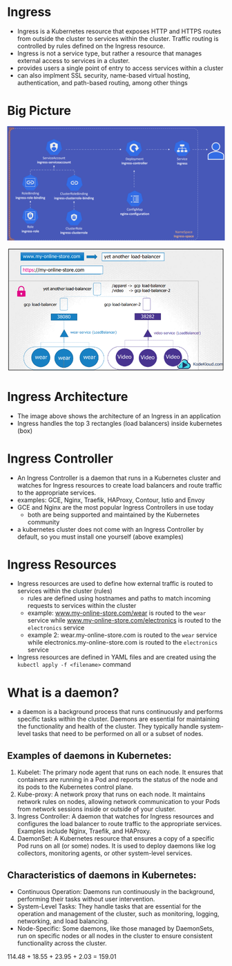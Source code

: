 # Ingress
- Ingress is a Kubernetes resource that exposes HTTP and HTTPS routes from outside the cluster to services within the cluster. Traffic routing is controlled by rules defined on the Ingress resource.
- Ingress is not a service type, but rather a resource that manages external access to services in a cluster.
- provides users a single point of entry to access services within a cluster 
- can also implment SSL security, name-based virtual hosting, authentication, and path-based routing, among other things

# Big Picture
![Ingress Big Picture](image-2.png)

![Ingress Architecture](image-1.png)
# Ingress Architecture
- The image above shows the architecture of an Ingress in an application
- Ingress handles the top 3 rectangles (load balancers) inside kubernetes (box)

# Ingress Controller
- An Ingress Controller is a daemon that runs in a Kubernetes cluster and watches for Ingress resources to create load balancers and route traffic to the appropriate services. 
- examples: GCE, Nginx, Traefik, HAProxy, Contour, Istio and Envoy
- GCE and Nginx are the most popular Ingress Controllers in use today
    - both are being supported and maintained by the Kubernetes community
- a kubernetes cluster does not come with an Ingress Controller by default, so you must install one yourself (above examples)

# Ingress Resources
- Ingress resources are used to define how external traffic is routed to services within the cluster (rules)
    - rules are defined using hostnames and paths to match incoming requests to services within the cluster 
    - example: www.my-online-store.com/wear is routed to the `wear` service while www.my-online-store.com/electronics is routed to the `electronics` service
    - example 2: wear.my-online-store.com is routed to the `wear` service while electronics.my-online-store.com is routed to the `electronics` service
- Ingress resources are defined in YAML files and are created using the `kubectl apply -f <filename>` command


# What is a daemon?
- a daemon is a background process that runs continuously and performs specific tasks within the cluster. Daemons are essential for maintaining the functionality and health of the cluster. They typically handle system-level tasks that need to be performed on all or a subset of nodes.

## Examples of daemons in Kubernetes:
1. Kubelet: The primary node agent that runs on each node. It ensures that containers are running in a Pod and reports the status of the node and its pods to the Kubernetes control plane.
2. Kube-proxy: A network proxy that runs on each node. It maintains network rules on nodes, allowing network communication to your Pods from network sessions inside or outside of your cluster.
3. Ingress Controller: A daemon that watches for Ingress resources and configures the load balancer to route traffic to the appropriate services. Examples include Nginx, Traefik, and HAProxy.
4. DaemonSet: A Kubernetes resource that ensures a copy of a specific Pod runs on all (or some) nodes. It is used to deploy daemons like log collectors, monitoring agents, or other system-level services.

## Characteristics of daemons in Kubernetes:
- Continuous Operation: Daemons run continuously in the background, performing their tasks without user intervention.
- System-Level Tasks: They handle tasks that are essential for the operation and management of the cluster, such as monitoring, logging, networking, and load balancing.
- Node-Specific: Some daemons, like those managed by DaemonSets, run on specific nodes or all nodes in the cluster to ensure consistent functionality across the cluster.

<!-- Ingress updates 
https://kubernetes.io/docs/reference/generated/kubectl/kubectl-commands#-em-ingress-em-
https://kubernetes.io/docs/concepts/services-networking/ingress
https://kubernetes.io/docs/concepts/services-networking/ingress/#path-types 
-->
<!-- available during the exam:
 https://helm.sh/docs/
 https://kubernetes.io/docs/
 https://github.com/kubernetes/
 https://kubernetes.io/blog/ 
 -->

 114.48 + 18.55 + 23.95 + 2.03 = 159.01